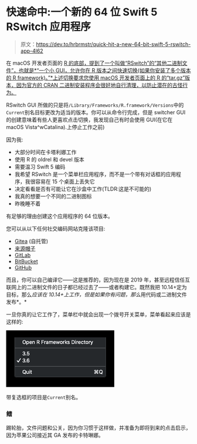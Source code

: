 # 快速命中:一个新的 64 位 Swift 5 RSwitch 应用程序

> 原文：<https://dev.to/hrbrmstr/quick-hit-a-new-64-bit-swift-5-rswitch-app-4l62>

在 macOS 开发者页面的 [R 的底部，提到了一个叫做“RSwitch”的“其他二进制文件”，也就是*“一个小 GUI，允许你在 R 版本之间快速切换(如果你安装了多个版本的 R framework)。”*上述切换要求您使用 macOS 开发者页面上的 R 的“tar.gz”版本，因为官方的 CRAN 二进制安装程序会很好地自行清理，以防止潜在的古怪行为。](http://mac.r-project.org/)

RSwitch GUI 所做的只是将`/Library/Frameworks/R.framework/Versions`中的`Current`别名目标更改为适当的版本。你可以从命令行完成，但是 switcher GUI 的创建意味着有些人更喜欢点击切换，我发现自己有时会使用 GUI(在它在 macOS Vista^wCatalina).上停止工作之前)

因为我:

*   大部分时间在卡塔利娜工作
*   使用 R 的 oldrel 和 devel 版本
*   需要温习 Swift 5 编码
*   我希望 RSwitch 是一个菜单栏应用程序，而不是一个带有对话框的应用程序，我很容易在 15 个桌面上丢失它
*   决定看看是否有可能让它在沙盒中工作(TLDR:这是不可能的)
*   我真的想要一个不同的二进制图标
*   昨晚睡不着

有足够的理由创建这个应用程序的 64 位版本。

您可以从以下任何社交编码网站克隆该项目:

*   [Gitea](https://git.rud.is/hrbrmstr/RSwitch) (自托管)
*   [来源帽子](https://git.sr.ht/~hrbrmstr/RSwitch)
*   [GitLab](https://gitlab.com/hrbrmstr/RSwitch)
*   [BitBucket](https://bitbucket.com/hrbrmstr/RSwitch)
*   [GitHub](https://github.com/hrbrmstr/)

而且，你可以自己编译它——这是推荐的，因为现在是 2019 年，甚至远程信任互联网上的二进制文件的日子都已经过去了——或者构建它。既然我把 10.14+定为目标，那么*应该在 10.14+上工作，但是如果你有问题，那么*用代码或二进制文件发布*。*

一旦你真的让它工作了，菜单栏中就会出现一个拨号开关菜单，菜单看起来应该是这样的:

[![](img/ded79c958ec3170ecea8757c388b8966.png)](https://i1.wp.com/rud.is/b/wp-content/uploads/2019/08/rswitch-menu-example.png?ssl=1)

带复选框的项目是`Current`别名。

### 鳍

踢轮胎，文件问题和公关，因为你习惯于这样做，并准备为即将到来的点击启示，因为苹果公司接近其 GA 发布的卡特琳娜。
